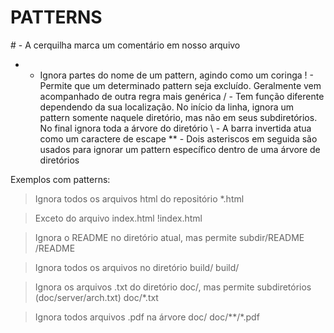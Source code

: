 # PATTERNS

\# - A cerquilha marca um comentário em nosso arquivo
* - Ignora partes do nome de um pattern, agindo como um coringa
! - Permite que um determinado pattern seja excluído. Geralmente vem acompanhado de outra regra mais genérica
/ - Tem função diferente dependendo da sua localização. No início da linha, ignora um pattern somente naquele diretório, mas não em seus subdiretórios. No final ignora toda a árvore do diretório
\ - A barra invertida atua como um caractere de escape
** - Dois asteriscos em seguida são usados para ignorar um pattern específico dentro de uma árvore de diretórios

Exemplos com patterns:
>Ignora todos os arquivos html do repositório
*.html

>Exceto do arquivo index.html
!index.html

>Ignora o README no diretório atual, mas permite subdir/README
/README

>Ignora todos os arquivos no diretório build/
build/

>Ignora os arquivos .txt do diretório doc/, mas permite subdiretórios (doc/server/arch.txt)
doc/*.txt

>Ignora todos arquivos .pdf na árvore doc/
doc/**/*.pdf
